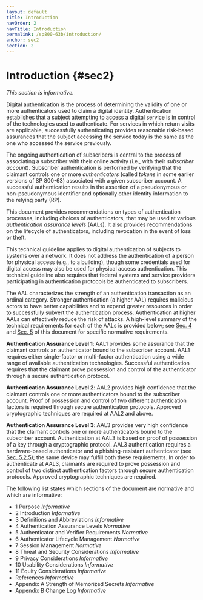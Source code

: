 ```yaml
---
layout: default
title: Introduction
navOrder: 2
navTitle: Introduction
permalink: /sp800-63b/introduction/
anchor: sec2
section: 2
---
```


# Introduction {#sec2}

_This section is informative._

Digital authentication is the process of determining the validity of one or more authenticators used to claim a digital identity. Authentication establishes that a subject attempting to access a digital service is in control of the technologies used to authenticate. For services in which return visits are applicable, successfully authenticating provides reasonable risk-based assurances that the subject accessing the service today is the same as the one who accessed the service previously.

The ongoing authentication of subscribers is central to the process of associating a subscriber with their online activity (i.e., with their _subscriber account_). Subscriber authentication is performed by verifying that the claimant controls one or more *authenticators* (called *tokens* in some earlier versions of SP 800-63) associated with a given subscriber account. A successful authentication results in the assertion of a pseudonymous or non-pseudonymous identifier and optionally other identity information to the relying party (RP).

This document provides recommendations on types of authentication processes, including choices of authenticators, that may be used at various *authentication assurance levels* (AALs). It also provides recommendations on the lifecycle of authenticators, including revocation in the event of loss or theft.

This technical guideline applies to digital authentication of subjects to systems over a network. It does not address the authentication of a person for physical access (e.g., to a building), though some credentials used for digital access may also be used for physical access authentication. This technical guideline also requires that federal systems and service providers participating in authentication protocols be authenticated to subscribers.

The AAL characterizes the strength of an authentication transaction as an ordinal category. Stronger authentication (a higher AAL) requires malicious actors to have better capabilities and to expend greater resources in order to successfully subvert the authentication process. Authentication at higher AALs can effectively reduce the risk of attacks. A high-level summary of the technical requirements for each of the AALs is provided below; see [Sec. 4](sec4_aal.md#AAL_SEC4) and [Sec. 5](sec5_authenticators.md#AAL_SEC5) of this document for specific normative requirements.

**Authentication Assurance Level 1**: AAL1 provides some assurance that the claimant controls an authenticator bound to the subscriber account. AAL1 requires either single-factor or multi-factor authentication using a wide range of available authentication technologies. Successful authentication requires that the claimant prove possession and control of the authenticator through a secure authentication protocol.

**Authentication Assurance Level 2**: AAL2 provides high confidence that the claimant controls one or more authenticators bound to the subscriber account. Proof of possession and control of two different authentication factors is required through secure authentication protocols. Approved cryptographic techniques are required at AAL2 and above.

**Authentication Assurance Level 3**: AAL3 provides very high confidence that the claimant controls one or more authenticators bound to the subscriber account. Authentication at AAL3 is based on proof of possession of a key through a cryptographic protocol. AAL3 authentication requires a hardware-based authenticator and a phishing-resistant authenticator (see [Sec. 5.2.5](sec5_authenticators.md#verifimpers)); the same device may fulfill both these requirements. In order to authenticate at AAL3, claimants are required to prove possession and control of two distinct authentication factors through secure authentication protocols. Approved cryptographic techniques are required.

The following list states which sections of the document are normative and which are informative:

- 1 Purpose _Informative_
- 2 Introduction _Informative_
- 3 Definitions and Abbreviations _Informative_
- 4 Authentication Assurance Levels  _Normative_
- 5 Authenticator and Verifier Requirements  _Normative_
- 6 Authenticator Lifecycle Management  _Normative_
- 7 Session Management  _Normative_
- 8 Threat and Security Considerations _Informative_
- 9 Privacy Considerations _Informative_
- 10 Usability Considerations _Informative_
- 11 Equity Considerations _Informative_
- References _Informative_
- Appendix A Strength of Memorized Secrets _Informative_
- Appendix B Change Log _Informative_
